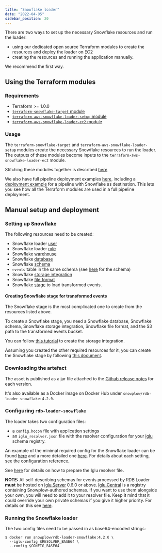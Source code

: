 ```yaml
---
title: "Snowflake loader"
date: "2022-04-05"
sidebar_position: 20
---
```


There are two ways to set up the necessary Snowflake resources and run the loader:

- using our dedicated open source Terraform modules to create the resources and deploy the loader on EC2
- creating the resources and running the application manually.

We recommend the first way.

## Using the Terraform modules

### Requirements

- Terraform >= 1.0.0
- [`terraform-snowflake-target` module](https://registry.terraform.io/modules/snowplow-devops/target/snowflake/latest)
- [`terraform-aws-snowflake-loader-setup` module](https://registry.terraform.io/modules/snowplow-devops/snowflake-loader-setup/aws/latest)
- [`terraform-aws-snowflake-loader-ec2` module](https://registry.terraform.io/modules/snowplow-devops/snowflake-loader-ec2/aws/latest)

### Usage

The `terraform-snowflake-target` and `terraform-aws-snowflake-loader-setup` modules create the necessary Snowflake resources to run the loader. The outputs of these modules become inputs to the `terraform-aws-snowflake-loader-ec2` module.

Stitching these modules together is described [here](https://github.com/snowplow-devops/terraform-aws-snowflake-loader-ec2/blob/master/README.md).

We also have full pipeline deployment examples [here](https://github.com/snowplow/quickstart-examples), including a [deployment example](https://github.com/snowplow/quickstart-examples/tree/main/terraform/aws/pipeline/secure/snowflake) for a pipeline with Snowflake as destination. This lets you see how all the Terraform modules are used in a full pipeline deployment.

## Manual setup and deployment

### Setting up Snowflake

The following resources need to be created:

- Snowflake loader [user](https://docs.snowflake.com/en/sql-reference/sql/create-user.html)
- Snowflake loader [role](https://docs.snowflake.com/en/sql-reference/sql/create-role.html)
- Snowflake [warehouse](https://docs.snowflake.com/en/sql-reference/sql/create-warehouse.html)
- Snowflake [database](https://docs.snowflake.com/en/sql-reference/sql/create-database.html)
- Snowflake [schema](https://docs.snowflake.com/en/sql-reference/sql/create-schema.html)
- `events` table in the same schema (see [here](https://github.com/snowplow/snowplow-rdb-loader/blob/master/modules/snowflake-loader/src/main/resources/atomic-def.sql) for the schema)
- Snowflake [storage integration](https://docs.snowflake.com/en/sql-reference/sql/create-storage-integration.html)
- Snowflake [file format](https://docs.snowflake.com/en/sql-reference/sql/create-file-format.html)
- Snowflake [stage](https://docs.snowflake.com/en/sql-reference/sql/create-stage.html) to load transformed events.

#### Creating Snowflake stage for transformed events

The Snowflake stage is the most complicated one to create from the resources listed above.

To create a Snowflake stage, you need a Snowflake database, Snowflake schema, Snowflake storage integration, Snowflake file format, and the S3 path to the transformed events bucket.

You can follow [this tutorial](https://docs.snowflake.com/en/user-guide/data-load-s3-config-storage-integration.html) to create the storage integration.

Assuming you created the other required resources for it, you can create the Snowflake stage by following [this document](https://docs.snowflake.com/en/sql-reference/sql/create-stage.html).

### Downloading the artefact

The asset is published as a jar file attached to the [Github release notes](https://github.com/snowplow/snowplow-rdb-loader/releases) for each version.

It's also available as a Docker image on Docker Hub under `snowplow/rdb-loader-snowflake:4.2.0`.

### Configuring `rdb-loader-snowflake`

The loader takes two configuration files:

- a `config.hocon` file with application settings
- an `iglu_resolver.json` file with the resolver configuration for your [Iglu](https://github.com/snowplow/iglu) schema registry.

An example of the minimal required config for the Snowflake loader can be found [here](https://github.com/snowplow/snowplow-rdb-loader/blob/master/config/snowflake.config.minimal.hocon) and a more detailed one [here](https://github.com/snowplow/snowplow-rdb-loader/blob/master/config/snowflake.config.reference.hocon). For details about each setting, see the [configuration reference](/docs/pipeline-components-and-applications/loaders-storage-targets/snowplow-rdb-loader-3-0-0/loading-transformed-data/rdb-loader-configuration-reference/).

See [here](/docs/pipeline-components-and-applications/iglu/iglu-resolver/) for details on how to prepare the Iglu resolver file.

**NOTE:** All self-describing schemas for events processed by RDB Loader **must** be hosted on [Iglu Server](/docs/pipeline-components-and-applications/iglu/iglu-repositories/iglu-server/) 0.6.0 or above. [Iglu Central](/docs/pipeline-components-and-applications/iglu/iglu-repositories/iglu-central/) is a registry containing Snowplow-authored schemas. If you want to use them alongside your own, you will need to add it to your resolver file. Keep it mind that it could override your own private schemas if you give it higher priority. For details on this see [here](https://discourse.snowplowanalytics.com/t/important-changes-to-iglu-centrals-api-for-schema-lists/5720#how-will-this-affect-my-snowplow-pipeline-3).

### Running the Snowflake loader

The two config files need to be passed in as base64-encoded strings:

```
$ docker run snowplow/rdb-loader-snowflake:4.2.0 \
  --iglu-config $RESOLVER_BASE64 \
  --config $CONFIG_BASE64
```
